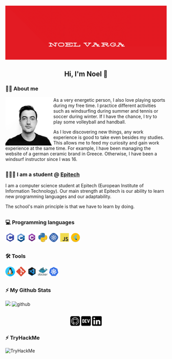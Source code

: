 
[![Noel's banner](https://github.com/noelvarga25/noelvarga25/blob/main/assets/social/banner.gif)](https://github.com/noelvarga25)

<h2 align="center">Hi, I'm Noel 👋</h2>


### 🧒🏼 About me

<p>
  <img width="150" align='left' src="https://github.com/noelvarga25/noelvarga25/blob/main/assets/social/me.jpg">
</p>

As a very energetic person, I also love playing sports during my free time. I practice different
activities such as windsurfing during summer and tennis or soccer during winter. If I have the
chance, I try to play some volleyball and handball.

As I love discovering new things, any work experience is good to take even besides my studies.
This allows me to feed my curiosity and gain work experience at the same time. For example, I
have been managing the website of a german ceramic brand in Greece. Otherwise, I have been a
windsurf instructor since I was 16.

<h2></h2>

### 👨🏼‍🎓 I am a student @ [Epitech](https://www.epitech.eu/en/)

I am a computer science student at Epitech (European Institute of Information
Technology). Our main strength at Epitech is our ability to learn new programming languages and
our adaptability.

The school's main principle is that we have to learn by doing.

<h2></h2>

### 💻 Programming languages

<p>
<img height="30" src="https://github.com/noelvarga25/noelvarga25/blob/main/assets/programming/C.png">
<img height="30" src="https://github.com/noelvarga25/noelvarga25/blob/main/assets/programming/c++.png">
<img height="30" src="https://github.com/noelvarga25/noelvarga25/blob/main/assets/programming/csh.png">
<img height="30" src="https://github.com/noelvarga25/noelvarga25/blob/main/assets/programming/python.png">
<img height="30" src="https://github.com/noelvarga25/noelvarga25/blob/main/assets/programming/react.png">
<img height="30" src="https://github.com/noelvarga25/noelvarga25/blob/main/assets/programming/js.png">
<img height="30" src="https://github.com/noelvarga25/noelvarga25/blob/main/assets/programming/flutter.png">
</p>

<h2></h2>

### 🛠️ Tools

<p>
<img height="30" src="https://github.com/noelvarga25/noelvarga25/blob/main/assets/tools/linux.png">
<img height="30" src="https://github.com/noelvarga25/noelvarga25/blob/main/assets/tools/git.png">
<img height="30" src="https://github.com/noelvarga25/noelvarga25/blob/main/assets/tools/vscode.png">
<img height="30" src="https://github.com/noelvarga25/noelvarga25/blob/main/assets/tools/docker.png">
<img height="30" src="https://github.com/noelvarga25/noelvarga25/blob/main/assets/tools/kubernetes.png">
</p>

<h2></h2>

### ⚡ My Github Stats

<img height="180em" src="https://github-readme-stats.vercel.app/api?username=noelvarga25&count_private=true&show_icons=true&hide_border=true" height='120'/>
<img src='https://github-readme-stats.vercel.app/api/top-langs/?username=noelvarga25&layout=compact&hide_border=true' alt='github' height='120'/>

<h2></h2>

<p align='center'>
<a href="https://github.com/noelvarga25"><img height="30" src="https://github.com/noelvarga25/noelvarga25/blob/main/assets/social/github.png"></a>
<a href="https://dev.to/noelvarga25"><img height="30" src="https://github.com/noelvarga25/noelvarga25/blob/main/assets/social/dev.png"></a>
<a href="https://www.linkedin.com/in/noelvarga/"><img height="30" src="https://github.com/noelvarga25/noelvarga25/blob/main/assets/social/linkedin.png"></a>
</p>

### ⚡ TryHackMe

<img src="https://tryhackme-badges.s3.amazonaws.com/Pepito.png" alt="TryHackMe">

